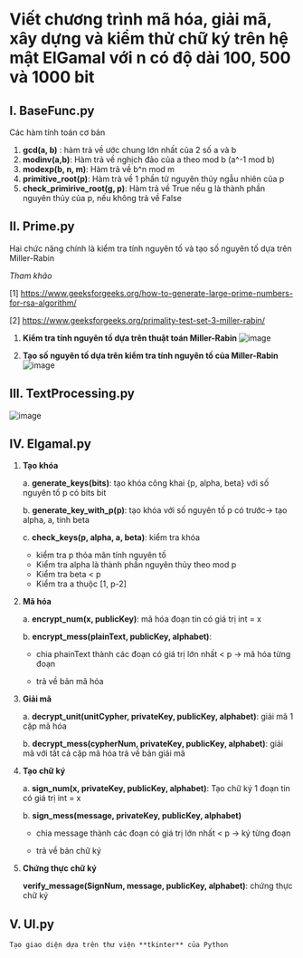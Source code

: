 # Viết chương trình mã hóa, giải mã, xây dựng và kiểm thử chữ ký trên hệ mật ElGamal với n có độ dài 100, 500 và 1000 bit

## I. BaseFunc.py
Các hàm tính toán cơ bản 
1. **gcd(a, b)** : hàm trả về ước chung lớn nhất của 2 số a và b
2. **modinv(a,b)**: Hàm trả về nghịch đảo của a theo mod b (a^-1 mod b)
3. **modexp(b, n, m)**: Hàm trả về b^n mod m
4. **primitive_root(p)**: Hàm trà về 1 phần tử nguyên thủy ngẫu nhiên của p
5. **check_primirive_root(g, p)**: Hàm trả về True nếu g là thành phần nguyên thủy của p, nếu không trả về False

## II. Prime.py
Hai chức năng chính là kiểm tra tính nguyên tố và tạo số nguyên tố dựa trên Miller-Rabin

_Tham khảo_ 

[1] https://www.geeksforgeeks.org/how-to-generate-large-prime-numbers-for-rsa-algorithm/

[2] https://www.geeksforgeeks.org/primality-test-set-3-miller-rabin/

1. **Kiểm tra tính nguyên tố dựa trên thuật toán Miller-Rabin**
![image](https://user-images.githubusercontent.com/62466416/167335747-838f4a2e-6e8d-4652-9de8-9f3c19e51fa3.png)

2. **Tạo số nguyên tố dựa trên kiểm tra tính nguyên tố của Miller-Rabin**
![image](https://user-images.githubusercontent.com/62466416/167337200-aa9d0452-f1e6-4448-ae92-247165b68bb9.png)

## III. TextProcessing.py
![image](https://user-images.githubusercontent.com/62466416/167338836-0211e7e9-6f7d-4b0d-98bb-51975b7c4cc4.png)

## IV. Elgamal.py
1. **Tạo khóa**

    a. **generate_keys(bits)**: tạo khóa công khai {p, alpha, beta} với số nguyên tố p có bits bit

    b. **generate_key_with_p(p)**: tạo khóa với số nguyên tố p có trước-> tạo alpha, a, tính beta

    c. **check_keys(p, alpha, a, beta)**: kiểm tra khóa

      - kiểm tra p thỏa mãn tính nguyên tố
      - Kiểm tra alpha là thành phần nguyên thủy theo mod p
      - Kiểm tra beta < p
      - Kiểm tra a thuộc [1, p-2]
    
2. **Mã hóa**

    a. **encrypt_num(x, publicKey)**: mã hóa đoạn tin có giá trị int = x
    
    b. **encrypt_mess(plainText, publicKey, alphabet)**: 
    
    - chia phainText thành các đoạn có giá trị lớn nhất < p -> mã hóa từng đoạn

    - trả về bản mã hóa
 
3. **Giải mã**

    a. **decrypt_unit(unitCypher, privateKey, publicKey, alphabet)**: giải mã 1 cặp mã hóa

    b. **decrypt_mess(cypherNum, privateKey, publicKey, alphabet)**: giải mã với tất cả cặp mã hóa trả về bản giải mã
  
4. **Tạo chữ ký**

    a. **sign_num(x, privateKey, publicKey, alphabet)**: Tạo chữ ký 1 đoạn tin có giá trị int = x

    b. **sign_mess(message, privateKey, publicKey, alphabet)**

      - chia message thành các đoạn có giá trị lớn nhất < p -> ký từng đoạn

      - trả về bản chữ ký
    
5. **Chứng thực chữ ký**

    **verify_message(SignNum, message, publicKey, alphabet)**: chứng thực chữ ký

## V. UI.py
    Tạo giao diện dựa trên thư viện **tkinter** của Python

 
